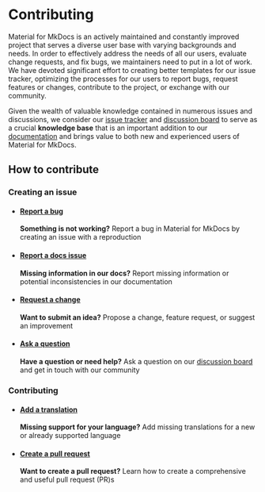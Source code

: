 # Contributing

Material for MkDocs is an actively maintained and constantly improved project
that serves a diverse user base with varying backgrounds and needs. In order to
effectively address the needs of all our users, evaluate change requests, and
fix bugs, we maintainers need to put in a lot of work. We have devoted
significant effort to creating better templates for our issue tracker,
optimizing the processes for our users to report bugs, request features or
changes, contribute to the project, or exchange with our community.

Given the wealth of valuable knowledge contained in numerous issues and
discussions, we consider our [issue tracker] and [discussion board] to serve as
a crucial __knowledge base__ that is an important addition to our [documentation]
and brings value to both new and experienced users of Material for MkDocs.

  [discussion board]: https://github.com/squidfunk/mkdocs-material/discussions
  [issue tracker]: https://github.com/squidfunk/mkdocs-material/issues
  [documentation]: https://squidfunk.github.io/mkdocs-material/

## How to contribute

### Creating an issue

-   #### [Report a bug]

    __Something is not working?__ Report a bug in Material for MkDocs by
    creating an issue with a reproduction

-   #### [Report a docs issue]

    __Missing information in our docs?__ Report missing information or
    potential inconsistencies in our documentation

-   #### [Request a change]

    __Want to submit an idea?__ Propose a change, feature request, or
    suggest an improvement

-   #### [Ask a question]

    __Have a question or need help?__ Ask a question on our [discussion board]
    and get in touch with our community

### Contributing

-   #### [Add a translation]

    __Missing support for your language?__ Add missing translations for a new
    or already supported language

-   #### [Create a pull request]

    __Want to create a pull request?__ Learn how to create a comprehensive
    and useful pull request (PR)s

  [Report a bug]: docs/contributing/reporting-a-bug.md
  [Report a docs issue]: docs/contributing/reporting-a-docs-issue.md
  [Request a change]: docs/contributing/requesting-a-change.md
  [Ask a question]: https://github.com/squidfunk/mkdocs-material/discussions
  [Add a translation]: docs/contributing/adding-translations
  [Create a pull request]: docs/contributing/making-a-pull-request.md
